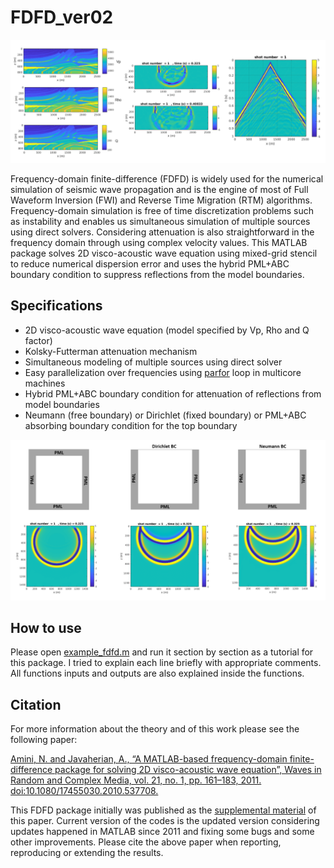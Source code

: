 # FDFD_ver02

![Marmousi](https://github.com/navid58/FDFD_ver02/blob/main/figures/Marmousi.PNG "Marmousi Vp Rho Q")

Frequency-domain finite-difference (FDFD) is widely used for the numerical simulation of seismic wave propagation and is the engine of most of Full Waveform Inversion (FWI) and Reverse Time Migration (RTM) algorithms.
Frequency-domain simulation is free of time discretization problems such as instability and enables us simultaneous simulation of multiple sources using direct solvers. Considering attenuation is also straightforward in the frequency domain through using complex velocity values.
This MATLAB package solves 2D visco-acoustic wave equation using mixed-grid stencil to reduce numerical dispersion error and uses the hybrid PML+ABC boundary condition to suppress reflections from the model boundaries. 

## Specifications

* 2D visco-acoustic wave equation (model specified by Vp, Rho and Q factor)
* Kolsky-Futterman attenuation mechanism
* Simultaneous modeling of multiple sources using direct solver
* Easy parallelization over frequencies using [parfor](https://www.mathworks.com/help/parallel-computing/parfor.html) loop in multicore machines
* Hybrid PML+ABC boundary condition for attenuation of reflections from model boundaries
* Neumann (free boundary) or Dirichlet (fixed boundary) or PML+ABC absorbing boundary condition for the top boundary

![3 boundary conditions](https://github.com/navid58/FDFD_ver02/blob/main/figures/3BC.PNG "PML+ABC, Dirichlet, Neumann")

## How to use

Please open [example_fdfd.m](https://github.com/navid58/FDFD_ver02/blob/main/example_FDFD.m) and run it section by section as a tutorial for this package. I tried to explain each line briefly with appropriate comments. All functions inputs and outputs are also explained inside the functions.

## Citation

For more information about the theory and of this work please see the following paper:

[Amini, N. and Javaherian, A., “A MATLAB-based frequency-domain finite-difference package for solving 2D visco-acoustic wave equation”, Waves in Random and Complex Media, vol. 21, no. 1, pp. 161–183, 2011. doi:10.1080/17455030.2010.537708.](https://www.tandfonline.com/doi/abs/10.1080/17455030.2010.537708?journalCode=twrm20)
 
This FDFD package initially was published as the [supplemental material](https://www.tandfonline.com/doi/suppl/10.1080/17455030.2010.537708?scroll=top) of this paper. Current version of the codes is the updated version considering updates happened in MATLAB since 2011 and fixing some bugs and some other improvements. Please cite the above paper when reporting, reproducing or extending the results.

